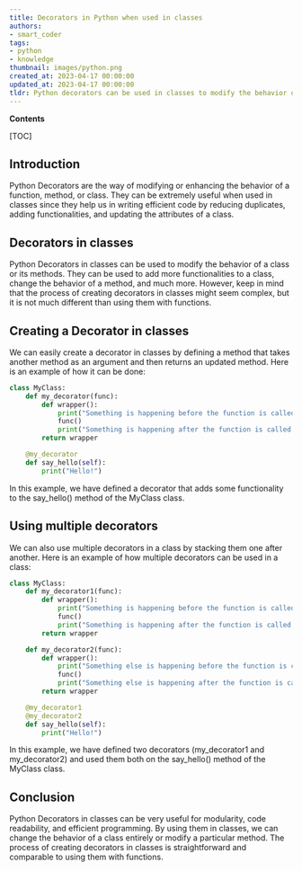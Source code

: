 ```yaml
---
title: Decorators in Python when used in classes
authors:
- smart_coder
tags:
- python
- knowledge
thumbnail: images/python.png
created_at: 2023-04-17 00:00:00
updated_at: 2023-04-17 00:00:00
tldr: Python decorators can be used in classes to modify the behavior of methods and attributes.
---
```


**Contents**

[TOC]

## Introduction 
Python Decorators are the way of modifying or enhancing the behavior of a function, method, or class. They can be extremely useful when used in classes since they help us in writing efficient code by reducing duplicates, adding functionalities, and updating the attributes of a class. 

## Decorators in classes
Python Decorators in classes can be used to modify the behavior of a class or its methods. They can be used to add more functionalities to a class, change the behavior of a method, and much more. However, keep in mind that the process of creating decorators in classes might seem complex, but it is not much different than using them with functions. 

## Creating a Decorator in classes
We can easily create a decorator in classes by defining a method that takes another method as an argument and then returns an updated method. Here is an example of how it can be done: 

```python
class MyClass:
    def my_decorator(func):
        def wrapper():
            print("Something is happening before the function is called.")
            func()
            print("Something is happening after the function is called.")
        return wrapper

    @my_decorator
    def say_hello(self):
        print("Hello!")
```
In this example, we have defined a decorator that adds some functionality to the say_hello() method of the MyClass class. 

## Using multiple decorators 
We can also use multiple decorators in a class by stacking them one after another. Here is an example of how multiple decorators can be used in a class: 

```python
class MyClass:
    def my_decorator1(func):
        def wrapper():
            print("Something is happening before the function is called.")
            func()
            print("Something is happening after the function is called.")
        return wrapper

    def my_decorator2(func):
        def wrapper():
            print("Something else is happening before the function is called.")
            func()
            print("Something else is happening after the function is called.")
        return wrapper

    @my_decorator1
    @my_decorator2
    def say_hello(self):
        print("Hello!")
```
In this example, we have defined two decorators (my_decorator1 and my_decorator2) and used them both on the say_hello() method of the MyClass class. 

## Conclusion 
Python Decorators in classes can be very useful for modularity, code readability, and efficient programming. By using them in classes, we can change the behavior of a class entirely or modify a particular method. The process of creating decorators in classes is straightforward and comparable to using them with functions.
